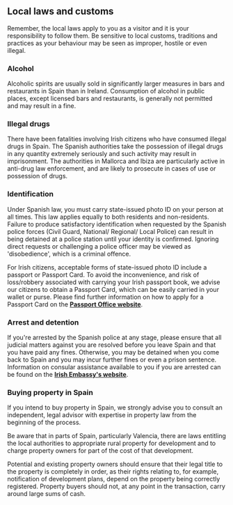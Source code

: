 ## Local laws and customs

Remember, the local laws apply to you as a visitor and it is your responsibility to follow them. Be sensitive to local customs, traditions and practices as your behaviour may be seen as improper, hostile or even illegal.

### **Alcohol**

Alcoholic spirits are usually sold in significantly larger measures in bars and restaurants in Spain than in Ireland. Consumption of alcohol in public places, except licensed bars and restaurants, is generally not permitted and may result in a fine.

### **Illegal drugs**

There have been fatalities involving Irish citizens who have consumed illegal drugs in Spain. The Spanish authorities take the possession of illegal drugs in any quantity extremely seriously and such activity may result in imprisonment. The authorities in Mallorca and Ibiza are particularly active in anti-drug law enforcement, and are likely to prosecute in cases of use or possession of drugs.

### **Identification**

Under Spanish law, you must carry state-issued photo ID on your person at all times. This law applies equally to both residents and non-residents. Failure to produce satisfactory identification when requested by the Spanish police forces (Civil Guard, National/ Regional/ Local Police) can result in being detained at a police station until your identity is confirmed. Ignoring direct requests or challenging a police officer may be viewed as 'disobedience', which is a criminal offence.

For Irish citizens, acceptable forms of state-issued photo ID include a passport or Passport Card. To avoid the inconvenience, and risk of loss/robbery associated with carrying your Irish passport book, we advise our citizens to obtain a Passport Card, which can be easily carried in your wallet or purse. Please find further information on how to apply for a Passport Card on the [**Passport Office website**](/en/greatbritain/london/contact/passport-queries/).

### **Arrest and detention**

If you're arrested by the Spanish police at any stage, please ensure that all judicial matters against you are resolved before you leave Spain and that you have paid any fines. Otherwise, you may be detained when you come back to Spain and you may incur further fines or even a prison sentence. Information on consular assistance available to you if you are arrested can be found on the [**Irish Embassy's website**](/en/spain/madrid/).

### **Buying property in Spain**

If you intend to buy property in Spain, we strongly advise you to consult an independent, legal advisor with expertise in property law from the beginning of the process.

Be aware that in parts of Spain, particularly Valencia, there are laws entitling the local authorities to appropriate rural property for development and to charge property owners for part of the cost of that development.

Potential and existing property owners should ensure that their legal title to the property is completely in order, as their rights relating to, for example, notification of development plans, depend on the property being correctly registered. Property buyers should not, at any point in the transaction, carry around large sums of cash.